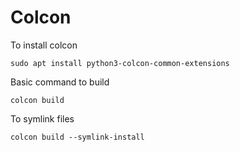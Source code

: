 # Colcon

To install colcon

`sudo apt install python3-colcon-common-extensions`

Basic command to build

` colcon build `

To symlink files

` colcon build --symlink-install `

